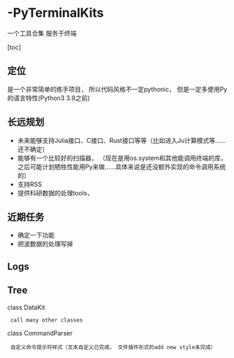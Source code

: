# -PyTerminalKits
一个工具合集
服务于终端


[toc]
## 定位
是一个非常简单的练手项目， 所以代码风格不一定pythonic， 但是一定多使用Py的语言特性(Python3 3.9之前)

## 长远规划

* 未来能够支持Julia接口、C接口、Rust接口等等（比如进入Ju计算模式等……还不确定）
* 能够有一个比较好的扫描器， （现在是用os.system和其他能调用终端的库， 之后可能计划牺牲性能用Py来做……具体来说是还没额外实现的命令调用系统的）
* 支持RSS
* 提供科研数据的处理tools， 
## 近期任务

* 确定一下功能
* 把波数据的处理写掉


## Logs



## Tree

class DataKit

     call many other classes
     
class CommandParser
     
     自定义命令提示符样式（文本自定义已完成， 文件插件形式的add new style未完成）
     


